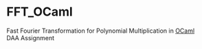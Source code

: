 # FFT_OCaml
Fast Fourier Transformation for Polynomial Multiplication in [OCaml](https://ocaml.org/)   
DAA Assignment 
